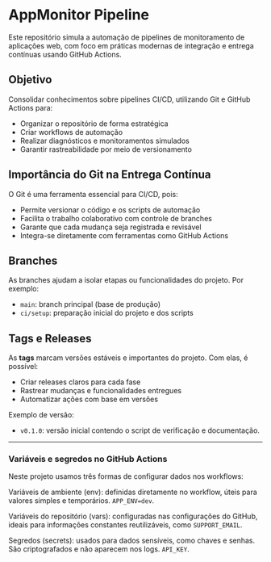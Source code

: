 # AppMonitor Pipeline

Este repositório simula a automação de pipelines de monitoramento de aplicações web, com foco em práticas modernas de integração e entrega contínuas usando GitHub Actions.

## Objetivo

Consolidar conhecimentos sobre pipelines CI/CD, utilizando Git e GitHub Actions para:

- Organizar o repositório de forma estratégica
- Criar workflows de automação
- Realizar diagnósticos e monitoramentos simulados
- Garantir rastreabilidade por meio de versionamento

## Importância do Git na Entrega Contínua

O Git é uma ferramenta essencial para CI/CD, pois:

- Permite versionar o código e os scripts de automação
- Facilita o trabalho colaborativo com controle de branches
- Garante que cada mudança seja registrada e revisável
- Integra-se diretamente com ferramentas como GitHub Actions

## Branches

As branches ajudam a isolar etapas ou funcionalidades do projeto. Por exemplo:

- `main`: branch principal (base de produção)
- `ci/setup`: preparação inicial do projeto e dos scripts

##  Tags e Releases

As **tags** marcam versões estáveis e importantes do projeto. Com elas, é possível:

- Criar releases claros para cada fase
- Rastrear mudanças e funcionalidades entregues
- Automatizar ações com base em versões

Exemplo de versão:
- `v0.1.0`: versão inicial contendo o script de verificação e documentação.


---

### Variáveis e segredos no GitHub Actions

Neste projeto usamos três formas de configurar dados nos workflows:

Variáveis de ambiente (env): definidas diretamente no workflow, úteis para valores simples e temporários. `APP_ENV=dev`.

Variáveis do repositório (vars): configuradas nas configurações do GitHub, ideais para informações constantes reutilizáveis, como `SUPPORT_EMAIL`.

Segredos (secrets): usados para dados sensíveis, como chaves e senhas. São criptografados e não aparecem nos logs. `API_KEY`.

